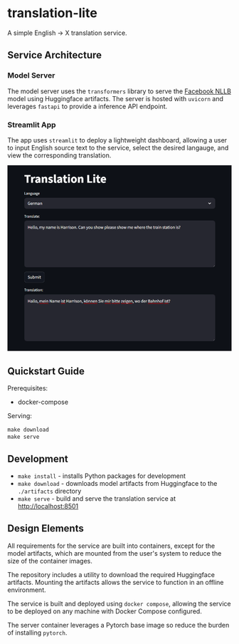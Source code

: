 # translation-lite

A simple English -> X translation service.

## Service Architecture

### Model Server

The model server uses the `transformers` library to serve the [Facebook NLLB](https://huggingface.co/facebook/nllb-200-distilled-600M) model using Huggingface artifacts. The server is hosted with `uvicorn` and leverages `fastapi` to provide a inference API endpoint.

### Streamlit App

The app uses `streamlit` to deploy a lightweight dashboard, allowing a user to input English source text to the service, select the desired langauge, and view the corresponding translation.

![Translation Streamlit App](./translation-lite.png)

## Quickstart Guide

Prerequisites:

- docker-compose

Serving:

```
make download
make serve
```

## Development

- `make install` - installs Python packages for development
- `make download` - downloads model artifacts from Huggingface to the `./artifacts` directory
- `make serve` - build and serve the translation service at [http://localhost:8501](http://localhost:8501)

## Design Elements

All requirements for the service are built into containers, except for the model artifacts, which are mounted from the user's system to reduce the size of the container images. 

The repository includes a utility to download the required Huggingface artifacts. Mounting the artifacts allows the service to function in an offline environment.

The service is built and deployed using `docker compose`, allowing the service to be deployed on any machine with Docker Compose configured.

The server container leverages a Pytorch base image so reduce the burden of installing `pytorch`.
